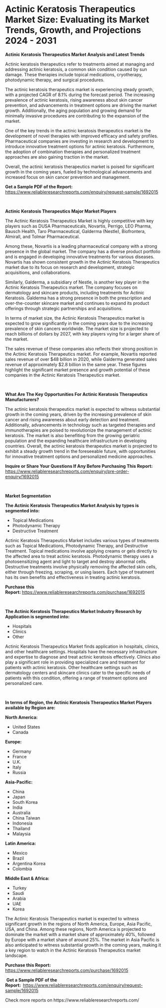 <p><h1>Actinic Keratosis Therapeutics Market Size: Evaluating its Market Trends, Growth, and Projections 2024 - 2031</h1></p><p><strong>Actinic Keratosis Therapeutics Market Analysis and Latest Trends</strong></p>
<p><p>Actinic keratosis therapeutics refer to treatments aimed at managing and addressing actinic keratosis, a common skin condition caused by sun damage. These therapies include topical medications, cryotherapy, photodynamic therapy, and surgical procedures.</p><p>The actinic keratosis therapeutics market is experiencing steady growth, with a projected CAGR of 8.1% during the forecast period. The increasing prevalence of actinic keratosis, rising awareness about skin cancer prevention, and advancements in treatment options are driving the market growth. Additionally, the aging population and growing demand for minimally invasive procedures are contributing to the expansion of the market.</p><p>One of the key trends in the actinic keratosis therapeutics market is the development of novel therapies with improved efficacy and safety profiles. Pharmaceutical companies are investing in research and development to introduce innovative treatment options for actinic keratosis. Furthermore, the adoption of combination therapies and personalized treatment approaches are also gaining traction in the market.</p><p>Overall, the actinic keratosis therapeutics market is poised for significant growth in the coming years, fueled by technological advancements and increased focus on skin cancer prevention and management.</p></p>
<p><strong>Get a Sample PDF of the Report:&nbsp;</strong> <a href="https://www.reliableresearchreports.com/enquiry/request-sample/1692015">https://www.reliableresearchreports.com/enquiry/request-sample/1692015</a></p>
<p>&nbsp;</p>
<p><strong>Actinic Keratosis Therapeutics Major Market Players</strong></p>
<p><p>The Actinic Keratosis Therapeutics Market is highly competitive with key players such as DUSA Pharmaceuticals, Novartis, Perrigo, LEO Pharma, Bausch Health, Taro Pharmaceutical, Galderma (Nestle), Biofrontera, Almirall, and Tolmar Pharmaceutical. </p><p>Among these, Novartis is a leading pharmaceutical company with a strong presence in the global market. The company has a diverse product portfolio and is engaged in developing innovative treatments for various diseases. Novartis has shown consistent growth in the Actinic Keratosis Therapeutics market due to its focus on research and development, strategic acquisitions, and collaborations. </p><p>Similarly, Galderma, a subsidiary of Nestle, is another key player in the Actinic Keratosis Therapeutics market. The company focuses on dermatology and skincare products, including treatments for Actinic Keratosis. Galderma has a strong presence in both the prescription and over-the-counter skincare market and continues to expand its product offerings through strategic partnerships and acquisitions. </p><p>In terms of market size, the Actinic Keratosis Therapeutics market is expected to grow significantly in the coming years due to the increasing prevalence of skin cancers worldwide. The market size is projected to reach billions of dollars by 2027, with key players vying for a larger share of the market. </p><p>The sales revenue of these companies also reflects their strong position in the Actinic Keratosis Therapeutics market. For example, Novartis reported sales revenue of over $48 billion in 2020, while Galderma generated sales revenue of approximately $2.8 billion in the same year. These figures highlight the significant market presence and growth potential of these companies in the Actinic Keratosis Therapeutics market.</p></p>
<p>&nbsp;</p>
<p><strong>What Are The Key Opportunities For Actinic Keratosis Therapeutics Manufacturers?</strong></p>
<p><p>The actinic keratosis therapeutics market is expected to witness substantial growth in the coming years, driven by the increasing prevalence of skin cancer and rising awareness about early detection and treatment. Additionally, advancements in technology such as targeted therapies and immunotherapies are poised to revolutionize the management of actinic keratosis. The market is also benefiting from the growing geriatric population and the expanding healthcare infrastructure in developing countries. Overall, the actinic keratosis therapeutics market is projected to exhibit a steady growth trend in the foreseeable future, with opportunities for innovative treatment options and personalized medicine approaches.</p></p>
<p><strong>Inquire or Share Your Questions If Any Before Purchasing This Report:</strong> <a href="https://www.reliableresearchreports.com/enquiry/pre-order-enquiry/1692015">https://www.reliableresearchreports.com/enquiry/pre-order-enquiry/1692015</a></p>
<p>&nbsp;</p>
<p><strong>Market Segmentation</strong></p>
<p><strong>The Actinic Keratosis Therapeutics Market Analysis by types is segmented into:</strong></p>
<p><ul><li>Topical Medications</li><li>Photodynamic Therapy</li><li>Destructive Treatment</li></ul></p>
<p><p>Actinic Keratosis Therapeutics Market includes various types of treatments such as Topical Medications, Photodynamic Therapy, and Destructive Treatment. Topical medications involve applying creams or gels directly to the affected area to treat actinic keratosis. Photodynamic therapy uses a photosensitizing agent and light to target and destroy abnormal cells. Destructive treatments involve physically removing the affected skin cells, either through freezing, scraping, or using lasers. Each type of treatment has its own benefits and effectiveness in treating actinic keratosis.</p></p>
<p><strong>Purchase this Report:&nbsp;</strong><a href="https://www.reliableresearchreports.com/purchase/1692015">https://www.reliableresearchreports.com/purchase/1692015</a></p>
<p>&nbsp;</p>
<p><strong>The Actinic Keratosis Therapeutics Market Industry Research by Application is segmented into:</strong></p>
<p><ul><li>Hospitals</li><li>Clinics</li><li>Other</li></ul></p>
<p><p>Actinic Keratosis Therapeutics Market finds application in hospitals, clinics, and other healthcare settings. Hospitals have the necessary infrastructure and expertise to diagnose and treat actinic keratosis effectively. Clinics also play a significant role in providing specialized care and treatment for patients with actinic keratosis. Other healthcare settings such as dermatology centers and skincare clinics cater to the specific needs of patients with this condition, offering a range of treatment options and personalized care.</p></p>
<p>&nbsp;</p>
<p><strong>In terms of Region, the Actinic Keratosis Therapeutics Market Players available by Region are:</strong></p>
<p>
    <p> <strong> North America: </strong>
        <ul>
            <li>United States</li>
            <li>Canada</li>
        </ul>
        </p> 
    <p> <strong> Europe: </strong>
        <ul>
            <li>Germany</li>
            <li>France</li>
            <li>U.K.</li>
            <li>Italy</li>
            <li>Russia</li>
        </ul>
        </p> 
    <p> <strong> Asia-Pacific: </strong>
        <ul>
            <li>China</li>
            <li>Japan</li>
            <li>South Korea</li>
            <li>India</li>
            <li>Australia</li>
            <li>China Taiwan</li>
            <li>Indonesia</li>
            <li>Thailand</li>
            <li>Malaysia</li>
        </ul>
        </p> 
    <p> <strong> Latin America: </strong>
        <ul>
            <li>Mexico</li>
            <li>Brazil</li>
            <li>Argentina Korea</li>
            <li>Colombia</li>
        </ul>
        </p> 
    <p> <strong> Middle East & Africa: </strong>
        <ul>
            <li>Turkey</li>
            <li>Saudi</li>
            <li>Arabia</li>
            <li>UAE</li>
            <li>Korea</li>
        </ul>
    </p>
    </p>
<p><p>The Actinic Keratosis Therapeutics market is expected to witness significant growth in the regions of North America, Europe, Asia Pacific, USA, and China. Among these regions, North America is projected to dominate the market with a market share of approximately 40%, followed by Europe with a market share of around 25%. The market in Asia Pacific is also anticipated to witness substantial growth in the coming years, making it a key region to watch in the Actinic Keratosis Therapeutics market landscape.</p></p>
<p><strong>Purchase this Report: </strong><a href="https://www.reliableresearchreports.com/purchase/1692015">https://www.reliableresearchreports.com/purchase/1692015</a></p>
<p>&nbsp;<strong>Get a Sample PDF of the Report:&nbsp;&nbsp;</strong><a href="https://www.reliableresearchreports.com/enquiry/request-sample/1692015">https://www.reliableresearchreports.com/enquiry/request-sample/1692015</a></p>
<p><strong></strong></p>
<p>Check more reports on https://www.reliableresearchreports.com/</p>